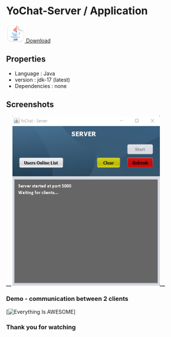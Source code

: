 # YoChat-Server / Application

<a href="https://github.com/jonathann243/JoChat-server/raw/main/out/artifacts/server_jar/server.jar"><img src="https://github.com/jonathann243/JoChat-server/blob/main/screen/jar.png" width="50" height="50" alt="Jar"> Download</a>

## Properties

-   Language : Java
-   version : jdk-17 (latest)
-   Dependencies : none

## Screenshots

**\_\_** <img src="https://github.com/jonathann243/JoChat-server/blob/main/screen/server-run.png" width="400" height="460" alt="welcome"/>**\_\_**

### Demo - communication between 2 clients

[![Everything Is AWESOME](https://videoapi-muybridge.vimeocdn.com/animated-thumbnails/image/a43f5b75-9197-444b-8a14-54e1d0ea0c80.gif?ClientID=vimeo-core-prod&Date=1637988909&Signature=6943482ff3f6f9921598a857df4978656f6233e0)]

### Thank you for watching
